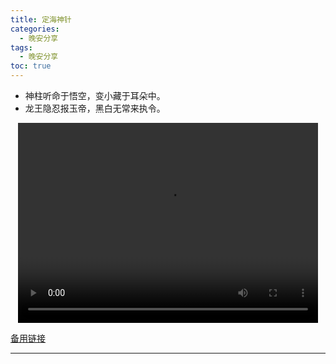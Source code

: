 ```yaml
---
title: 定海神针
categories:
  - 晚安分享
tags:
  - 晚安分享
toc: true 
---
```



- 神柱听命于悟空，变小藏于耳朵中。
- 龙王隐忍报玉帝，黑白无常来执令。





<p style="text-align:center">
   <video width="480" height="320" controls>
       <source src="/video/87.mp4">
   </video>
</p>
 <p><a href="/video/87.mp4">备用链接</a></p>
 
---






